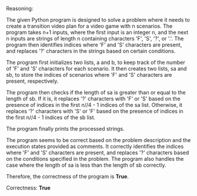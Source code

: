 Reasoning:

The given Python program is designed to solve a problem where it needs to create a transition video plan for a video game with n scenarios. The program takes n+1 inputs, where the first input is an integer n, and the next n inputs are strings of length n containing characters 'F', 'S', '?', or '.'. The program then identifies indices where 'F' and 'S' characters are present, and replaces '?' characters in the strings based on certain conditions.

The program first initializes two lists, a and b, to keep track of the number of 'F' and 'S' characters for each scenario. It then creates two lists, sa and sb, to store the indices of scenarios where 'F' and 'S' characters are present, respectively.

The program then checks if the length of sa is greater than or equal to the length of sb. If it is, it replaces '?' characters with 'F' or 'S' based on the presence of indices in the first n//4 - 1 indices of the sa list. Otherwise, it replaces '?' characters with 'S' or 'F' based on the presence of indices in the first n//4 - 1 indices of the sb list.

The program finally prints the processed strings.

The program seems to be correct based on the problem description and the execution states provided as comments. It correctly identifies the indices where 'F' and 'S' characters are present, and replaces '?' characters based on the conditions specified in the problem. The program also handles the case where the length of sa is less than the length of sb correctly.

Therefore, the correctness of the program is **True**.

Correctness: **True**
